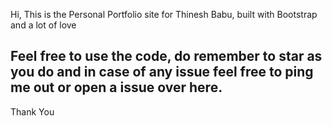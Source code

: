 Hi, This is the Personal Portfolio site for Thinesh Babu, built with Bootstrap and a lot of love



## Feel free to use the code, do remember to star as you do and in case of any issue feel free to ping me out or open a issue over here.


Thank You

